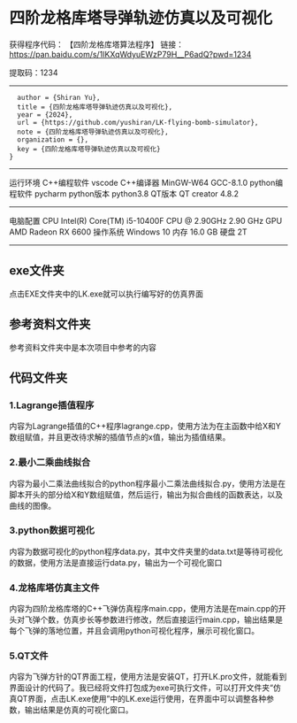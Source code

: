
# 四阶龙格库塔导弹轨迹仿真以及可视化
获得程序代码：
【四阶龙格库塔算法程序】
链接：https://pan.baidu.com/s/1IKXqWdyuEWzP79H__P6adQ?pwd=1234

提取码：1234
*******************************************
```@misc{四阶龙格库塔导弹轨迹仿真以及可视化,
  author = {Shiran Yu},
  title = {四阶龙格库塔导弹轨迹仿真以及可视化},
  year = {2024},
  url = {https://github.com/yushiran/LK-flying-bomb-simulator},
  note = {四阶龙格库塔导弹轨迹仿真以及可视化},
  organization = {},
  key = {四阶龙格库塔导弹轨迹仿真以及可视化}
}
```
*******************************************
运行环境
C++编程软件             vscode
C++编译器                MinGW-W64 GCC-8.1.0
python编程软件         pycharm 
python版本                python3.8
QT版本                      QT creator 4.8.2
*******************************************
电脑配置
CPU	Intel(R) Core(TM) i5-10400F CPU @ 2.90GHz   2.90 GHz
GPU        AMD Radeon RX 6600
操作系统  Windows 10
内存	16.0 GB
硬盘         2T
*******************************************
## exe文件夹
点击EXE文件夹中的LK.exe就可以执行编写好的仿真界面
## 参考资料文件夹
参考资料文件夹中是本次项目中参考的内容


## 代码文件夹
### 1.Lagrange插值程序
内容为Lagrange插值的C++程序lagrange.cpp，使用方法为在主函数中给X和Y数组赋值，并且更改待求解的插值节点的x值，输出为插值结果。

### 2.最小二乘曲线拟合
内容为最小二乘法曲线拟合的python程序最小二乘法曲线拟合.py，使用方法是在脚本开头的部分给X和Y数组赋值，然后运行，输出为拟合曲线的函数表达，以及曲线的图像。

### 3.python数据可视化
内容为数据可视化的python程序data.py，其中文件夹里的data.txt是等待可视化的数据，使用方法是直接运行data.py，输出为一个可视化窗口

### 4.龙格库塔仿真主文件
内容为四阶龙格库塔的C++飞弹仿真程序main.cpp，使用方法是在main.cpp的开头对飞弹个数，仿真步长等参数进行修改，然后直接运行main.cpp，输出结果是每个飞弹的落地位置，并且会调用python可视化程序，展示可视化窗口。

### 5.QT文件
内容为飞弹方针的QT界面工程，使用方法是安装QT，打开LK.pro文件，就能看到界面设计的代码了。我已经将文件打包成为exe可执行文件，可以打开文件夹“仿真QT界面，点击LK.exe使用”中的LK.exe运行使用，在界面中可以调整各种参数，输出结果是仿真的可视化窗口。



